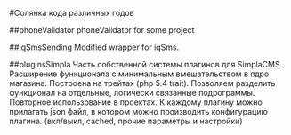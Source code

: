 #Солянка кода различных годов

##phoneValidator
phoneValidator for some project

##iqSmsSending
Modified wrapper for iqSms. 

##pluginsSimpla
Часть собственной системы плагинов для SimplaCMS. Расширение функционала с минимальным вмешательством в ядро магазина. Построена на трейтах (php 5.4 trait). Позволяем разделить функционал на отдельные, логически связанные подрограммы. Повторное использование в проектах. К каждому плагину можно прилагать json файл, в котором можно производить конфигурацию плагина. (вкл/выкл, cached, прочие параметры и настройки)
